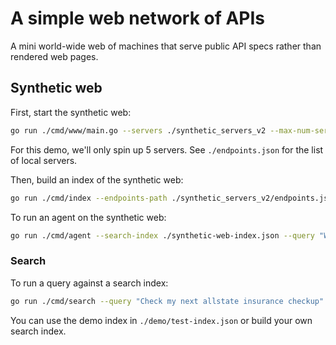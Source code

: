 # A simple web network of APIs

A mini world-wide web of machines that serve public API specs rather than rendered web pages.

## Synthetic web

First, start the synthetic web:

```bash
go run ./cmd/www/main.go --servers ./synthetic_servers_v2 --max-num-servers 5
```

For this demo, we'll only spin up 5 servers. See `./endpoints.json` for the list of local servers.

Then, build an index of the synthetic web:

```bash
go run ./cmd/index --endpoints-path ./synthetic_servers_v2/endpoints.json --max-concurrency 16 --output-path ./synthetic-web-index.json
```

To run an agent on the synthetic web:

```bash
go run ./cmd/agent --search-index ./synthetic-web-index.json --query "Where's the nearest amc theater" --max-concurrency 16
```

### Search

To run a query against a search index:

```bash
go run ./cmd/search --query "Check my next allstate insurance checkup" --index ./demo/test-index.json
```

You can use the demo index in `./demo/test-index.json` or build your own search index.
